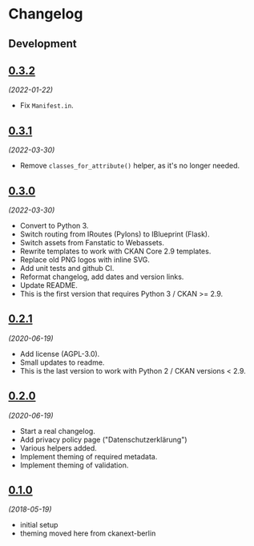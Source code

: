 # Changelog

## Development

## [0.3.2](https://github.com/berlinonline/ckanext-berlintheme/releases/tag/0.3.2)

_(2022-01-22)_

- Fix `Manifest.in`.

## [0.3.1](https://github.com/berlinonline/ckanext-berlintheme/releases/tag/0.3.1)

_(2022-03-30)_

- Remove `classes_for_attribute()` helper, as it's no longer needed.

## [0.3.0](https://github.com/berlinonline/ckanext-berlintheme/releases/tag/0.3.0)

_(2022-03-30)_

- Convert to Python 3.
- Switch routing from IRoutes (Pylons) to IBlueprint (Flask).
- Switch assets from Fanstatic to Webassets.
- Rewrite templates to work with CKAN Core 2.9 templates.
- Replace old PNG logos with inline SVG.
- Add unit tests and github CI.
- Reformat changelog, add dates and version links.
- Update README.
- This is the first version that requires Python 3 / CKAN >= 2.9.


## [0.2.1](https://github.com/berlinonline/ckanext-berlintheme/releases/tag/0.2.1)

_(2020-06-19)_

- Add license (AGPL-3.0).
- Small updates to readme.
- This is the last version to work with Python 2 / CKAN versions < 2.9.

## [0.2.0](https://github.com/berlinonline/ckanext-berlintheme/releases/tag/0.2.0)

_(2020-06-19)_

- Start a real changelog.
- Add privacy policy page ("Datenschutzerklärung")
- Various helpers added.
- Implement theming of required metadata.
- Implement theming of validation.

## [0.1.0](https://github.com/berlinonline/ckanext-berlintheme/releases/tag/0.1.0)

_(2018-05-19)_

- initial setup
- theming moved here from ckanext-berlin
